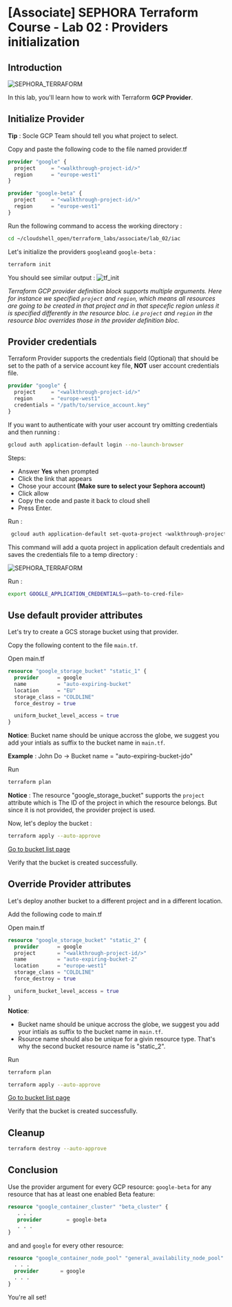 # [Associate] SEPHORA Terraform Course - Lab 02 : Providers initialization
## Introduction
![SEPHORA_TERRAFORM](https://storage.googleapis.com/s4a-shared-terraform-gcs-lab-materials/sephora_terraform_bw.png)

In this lab, you'll learn how to work with Terraform **GCP Provider**.

## Initialize Provider

<walkthrough-project-setup></walkthrough-project-setup>

**Tip** : Socle GCP Team should tell you what project to select.

Copy and paste the following code to the file named <walkthrough-editor-open-file filePath="cloudshell_open/terraform_labs/associate/lab_02/iac/provider.tf">provider.tf</walkthrough-editor-open-file>

```tf
provider "google" {
  project     = "<walkthrough-project-id/>"
  region      = "europe-west1"
}

provider "google-beta" {
  project     = "<walkthrough-project-id/>"
  region      = "europe-west1"
}
```

Run the following command to access the working directory :
```bash
cd ~/cloudshell_open/terraform_labs/associate/lab_02/iac
```
Let's initialize the providers `google`and `google-beta` :
```bash
terraform init
```
You should see similar output :
![tf_init](https://storage.googleapis.com/s4a-shared-terraform-gcs-lab-materials/tf_init.png)

<em>Terraform GCP provider definition block supports multiple arguments. Here for instance we specified `project` and `region`, which means all resources are going to be created in that project and in that specefic region unless it is specified differently in the resource bloc. i.e `project` and `region` in the resource bloc overrides those in the provider definition bloc.</em>

## Provider credentials

Terraform Provider supports the credentials field (Optional) that should be set to the path of a service account key file, **NOT** user account credentials file.
```tf
provider "google" {
  project     = "<walkthrough-project-id/>"
  region      = "europe-west1"
  credentials = "/path/to/service_account.key"
}
```

If you want to authenticate with your user account try omitting credentials and then running :
```bash
gcloud auth application-default login --no-launch-browser
```
Steps:
 - Answer **Yes** when prompted
 - Click the link that appears
 - Chose your account **(Make sure to select your Sephora account)**
 - Click allow
 - Copy the code and paste it back to cloud shell
 - Press Enter.

 Run :
 ```bash
  gcloud auth application-default set-quota-project <walkthrough-project-id/>
 ```

 This command will add a quota project in application default credentials and saves the credentials file to a temp directory :

 ![SEPHORA_TERRAFORM](https://storage.googleapis.com/s4a-shared-terraform-gcs-lab-materials/cred_path.png)

 Run :
 ```bash
 export GOOGLE_APPLICATION_CREDENTIALS=<path-to-cred-file>
 ```

## Use default provider attributes

Let's try to create a GCS storage bucket using that provider.

Copy the following content to the file `main.tf`.

<walkthrough-editor-open-file filePath="cloudshell_open/terraform_labs/associate/lab_02/iac/main.tf">Open main.tf</walkthrough-editor-open-file>

```tf
resource "google_storage_bucket" "static_1" {
  provider      = google
  name          = "auto-expiring-bucket"
  location      = "EU"
  storage_class = "COLDLINE"
  force_destroy = true

  uniform_bucket_level_access = true
}
```
**Notice**: Bucket name should be unique accross the globe, we suggest you add your intials as suffix to the bucket name in `main.tf`.

__Example__ : John Do -> Bucket name = "auto-expiring-bucket-jdo"

Run
```bash
terraform plan
```
**Notice** : The resource "google_storage_bucket" supports the `project` attribute which is The ID of the project in which the resource belongs. But since it is not provided, the provider project is used.

Now, let's deploy the bucket :
```bash
terraform apply --auto-approve
```

[Go to bucket list page](https://console.cloud.google.com/storage/browser?referrer=search&orgonly=true&project=<walkthrough-project-id/>)

Verify that the bucket is created successfully.

## Override Provider attributes

Let's deploy another bucket to a different project and in a different location.

<walkthrough-project-setup></walkthrough-project-setup>

Add the following code to main.tf

<walkthrough-editor-open-file filePath="cloudshell_open/terraform_labs/associate/lab_02/iac/main.tf">Open main.tf</walkthrough-editor-open-file>


```tf
resource "google_storage_bucket" "static_2" {
  provider      = google
  project       = "<walkthrough-project-id/>"
  name          = "auto-expiring-bucket-2"
  location      = "europe-west1"
  storage_class = "COLDLINE"
  force_destroy = true

  uniform_bucket_level_access = true
}
```

**Notice**:
- Bucket name should be unique accross the globe, we suggest you add your intials as suffix to the bucket name in `main.tf`.
- Rsource name should also be unique for a givin resource type. That's why the second bucket resource name is "static_2".

Run
```bash
terraform plan  
```
```bash
terraform apply --auto-approve  
```
[Go to bucket list page](https://console.cloud.google.com/storage/browser?referrer=search&orgonly=true&project=<walkthrough-project-id/>)

Verify that the bucket is created successfully.

## Cleanup

```bash
terraform destroy --auto-approve
```

## Conclusion
Use the provider argument for every GCP resource: `google-beta` for any resource that has at least one enabled Beta feature:
```tf
resource "google_container_cluster" "beta_cluster" {
   . . .
   provider        = google-beta
   . . .
}
```

and and `google` for every other resource:
```tf
resource "google_container_node_pool" "general_availability_node_pool" {
  . . .
  provider       = google
  . . .
}
```

You're all set!

<walkthrough-conclusion-trophy></walkthrough-conclusion-trophy>
